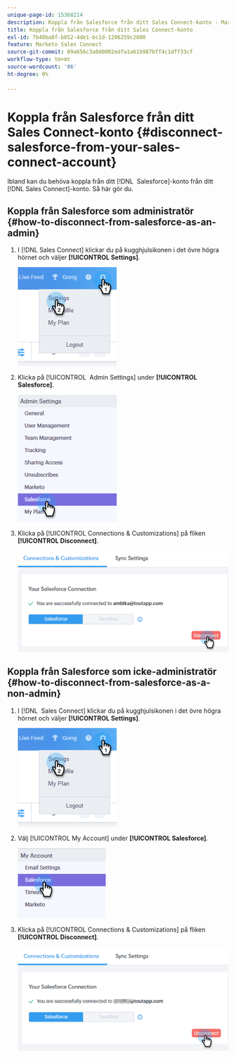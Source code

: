 ```yaml
---
unique-page-id: 15368214
description: Koppla från Salesforce från ditt Sales Connect-konto - Marketo Docs - produktdokumentation
title: Koppla från Salesforce från ditt Sales Connect-konto
exl-id: 7b40ba8f-b852-4de1-bc1d-1206259c2880
feature: Marketo Sales Connect
source-git-commit: 09a656c3a0d0002edfa1a61b987bff4c1dff33cf
workflow-type: tm+mt
source-wordcount: '86'
ht-degree: 0%

---
```


# Koppla från Salesforce från ditt Sales Connect-konto {#disconnect-salesforce-from-your-sales-connect-account}

Ibland kan du behöva koppla från ditt [!DNL &#x200B; Salesforce]-konto från ditt [!DNL Sales Connect]-konto. Så här gör du.

## Koppla från Salesforce som administratör {#how-to-disconnect-from-salesforce-as-an-admin}

1. I [!DNL Sales Connect] klickar du på kugghjulsikonen i det övre högra hörnet och väljer **[!UICONTROL Settings]**.

   ![](assets/one-1.png)

1. Klicka på [!UICONTROL &#x200B; Admin Settings] under **[!UICONTROL Salesforce]**.

   ![](assets/six-1.png)

1. Klicka på [!UICONTROL Connections & Customizations] på fliken **[!UICONTROL Disconnect]**.

   ![](assets/seven-1.png)

## Koppla från Salesforce som icke-administratör {#how-to-disconnect-from-salesforce-as-a-non-admin}

1. I [!DNL &#x200B; Sales Connect] klickar du på kugghjulsikonen i det övre högra hörnet och väljer **[!UICONTROL Settings]**.

   ![](assets/one-1.png)

1. Välj [!UICONTROL My Account] under **[!UICONTROL Salesforce]**.

   ![](assets/two-1.png)

1. Klicka på [!UICONTROL Connections & Customizations] på fliken **[!UICONTROL Disconnect]**.

   ![](assets/3333.png)

